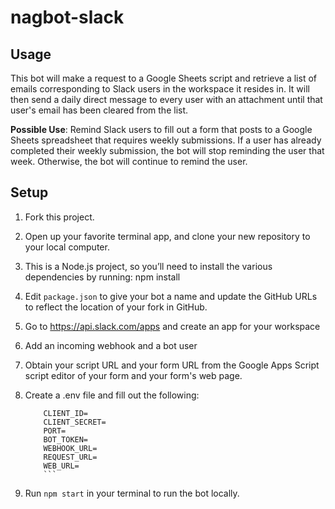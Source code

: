# nagbot-slack

## Usage
This bot will make a request to a Google Sheets script and retrieve a list of emails corresponding to Slack users in the workspace it resides in. It will then send a daily direct message to every user with an attachment until that user's email has been cleared from the list.

**Possible Use**: Remind Slack users to fill out a form that posts to a Google Sheets spreadsheet that requires weekly submissions. If a user has already completed their weekly submission, the bot will stop reminding the user that week. Otherwise, the bot will continue to remind the user.

## Setup
1. Fork this project.
2. Open up your favorite terminal app, and clone your new repository to your local computer.
3. This is a Node.js project, so you’ll need to install the various dependencies by running:
    npm install
4. Edit `package.json` to give your bot a name and update the GitHub URLs to reflect the location of your fork in GitHub.
5. Go to https://api.slack.com/apps and create an app for your workspace
6. Add an incoming webhook and a bot user
7. Obtain your script URL and your form URL from the Google Apps Script script editor of your form and your form's web page.
7. Create a .env file and fill out the following:

    ```text
		CLIENT_ID=
		CLIENT_SECRET=
		PORT=
		BOT_TOKEN=
		WEBHOOK_URL=
		REQUEST_URL=
		WEB_URL=
		```

8. Run `npm start` in your terminal to run the bot locally.

